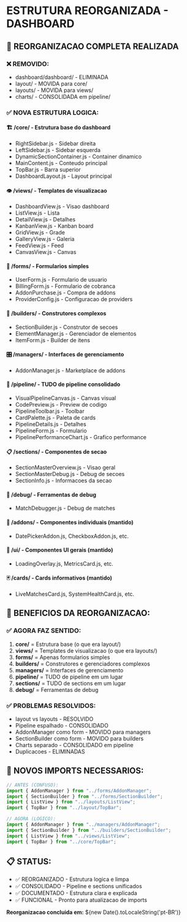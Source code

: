 # ESTRUTURA REORGANIZADA - DASHBOARD

## 🎯 REORGANIZACAO COMPLETA REALIZADA

### ❌ REMOVIDO:

- dashboard/dashboard/ - ELIMINADA
- layout/ - MOVIDA para core/
- layouts/ - MOVIDA para views/
- charts/ - CONSOLIDADA em pipeline/

### ✅ NOVA ESTRUTURA LOGICA:

#### 🏗️ /core/ - Estrutura base do dashboard

- RightSidebar.js - Sidebar direita
- LeftSidebar.js - Sidebar esquerda
- DynamicSectionContainer.js - Container dinamico
- MainContent.js - Conteudo principal
- TopBar.js - Barra superior
- DashboardLayout.js - Layout principal

#### 👁️ /views/ - Templates de visualizacao

- DashboardView.js - Visao dashboard
- ListView.js - Lista
- DetailView.js - Detalhes
- KanbanView.js - Kanban board
- GridView.js - Grade
- GalleryView.js - Galeria
- FeedView.js - Feed
- CanvasView.js - Canvas

#### 📝 /forms/ - Formularios simples

- UserForm.js - Formulario de usuario
- BillingForm.js - Formulario de cobranca
- AddonPurchase.js - Compra de addons
- ProviderConfig.js - Configuracao de providers

#### 🔧 /builders/ - Construtores complexos

- SectionBuilder.js - Construtor de secoes
- ElementManager.js - Gerenciador de elementos
- ItemForm.js - Builder de itens

#### 🎛️ /managers/ - Interfaces de gerenciamento

- AddonManager.js - Marketplace de addons

#### 🚀 /pipeline/ - TUDO de pipeline consolidado

- VisualPipelineCanvas.js - Canvas visual
- CodePreview.js - Preview de codigo
- PipelineToolbar.js - Toolbar
- CardPalette.js - Paleta de cards
- PipelineDetails.js - Detalhes
- PipelineForm.js - Formulario
- PipelinePerformanceChart.js - Grafico performance

#### 📋 /sections/ - Componentes de secao

- SectionMasterOverview.js - Visao geral
- SectionMasterDebug.js - Debug de secoes
- SectionInfo.js - Informacoes da secao

#### 🐛 /debug/ - Ferramentas de debug

- MatchDebugger.js - Debug de matches

#### 🧩 /addons/ - Componentes individuais (mantido)

- DatePickerAddon.js, CheckboxAddon.js, etc.

#### 🎨 /ui/ - Componentes UI gerais (mantido)

- LoadingOverlay.js, MetricsCard.js, etc.

#### 🃏 /cards/ - Cards informativos (mantido)

- LiveMatchesCard.js, SystemHealthCard.js, etc.

## 🎯 BENEFICIOS DA REORGANIZACAO:

### ✅ AGORA FAZ SENTIDO:

1. **core/** = Estrutura base (o que era layout/)
2. **views/** = Templates de visualizacao (o que era layouts/)
3. **forms/** = Apenas formularios simples
4. **builders/** = Construtores e gerenciadores complexos
5. **managers/** = Interfaces de gerenciamento
6. **pipeline/** = TUDO de pipeline em um lugar
7. **sections/** = TUDO de sections em um lugar
8. **debug/** = Ferramentas de debug

### ✅ PROBLEMAS RESOLVIDOS:

- layout vs layouts - RESOLVIDO
- Pipeline espalhado - CONSOLIDADO
- AddonManager como form - MOVIDO para managers
- SectionBuilder como form - MOVIDO para builders
- Charts separado - CONSOLIDADO em pipeline
- Duplicacoes - ELIMINADAS

## 🚨 NOVOS IMPORTS NECESSARIOS:

```javascript
// ANTES (CONFUSO):
import { AddonManager } from "../forms/AddonManager";
import { SectionBuilder } from "../forms/SectionBuilder";
import { ListView } from "../layouts/ListView";
import { TopBar } from "../layout/TopBar";

// AGORA (LOGICO):
import { AddonManager } from "../managers/AddonManager";
import { SectionBuilder } from "../builders/SectionBuilder";
import { ListView } from "../views/ListView";
import { TopBar } from "../core/TopBar";
```

## 📋 STATUS:

- ✅ REORGANIZADO - Estrutura logica e limpa
- ✅ CONSOLIDADO - Pipeline e sections unificados
- ✅ DOCUMENTADO - Estrutura clara e explicada
- ✅ FUNCIONAL - Pronto para atualizacao de imports

**Reorganizacao concluida em:** ${new Date().toLocaleString('pt-BR')}
